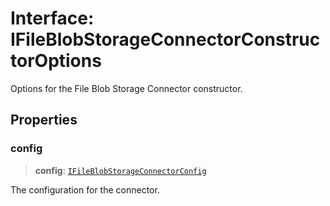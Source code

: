 # Interface: IFileBlobStorageConnectorConstructorOptions

Options for the File Blob Storage Connector constructor.

## Properties

### config

> **config**: [`IFileBlobStorageConnectorConfig`](IFileBlobStorageConnectorConfig.md)

The configuration for the connector.
